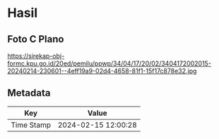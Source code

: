 # Hasil

## Foto C Plano

https://sirekap-obj-formc.kpu.go.id/20ed/pemilu/ppwp/34/04/17/20/02/3404172002015-20240214-230601--4eff19a9-02d4-4658-81f1-15f17c878e32.jpg


## Metadata

| Key        | Value               |
| ---------- | ------------------- |
| Time Stamp | 2024-02-15 12:00:28 |



